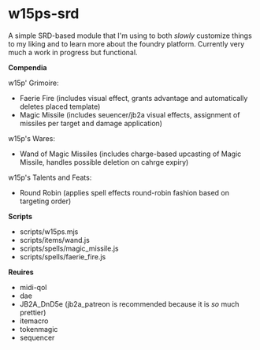 # w15ps-srd

A simple SRD-based module that I'm using to both _slowly_ customize things to my liking and to learn more about the foundry platform. Currently very much a work in progress but functional.

__Compendia__

w15p' Grimoire:
* Faerie Fire (includes visual effect, grants advantage and automatically deletes placed template)
* Magic Missile (includes seuencer/jb2a visual effects, assignment of missiles per target and damage application)

w15p's Wares:
* Wand of Magic Missiles (includes charge-based upcasting of Magic Missile, handles possible deletion on cahrge expiry)

w15p's Talents and Feats:
* Round Robin (applies spell effects round-robin fashion based on targeting order)

__Scripts__

* scripts/w15ps.mjs
* scripts/items/wand.js
* scripts/spells/magic_missile.js
* scripts/spells/faerie_fire.js

__Reuires__
* midi-qol
* dae
* JB2A_DnD5e (jb2a_patreon is recommended because it is _so_ much prettier)
* itemacro
* tokenmagic
* sequencer
